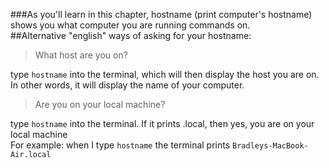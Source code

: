 ###As you'll learn in this chapter, hostname (print computer's hostname)<br/> shows you what computer you are running commands on.<br/>
##Alternative "english" ways of asking for your hostname:<br/>
>What host are you on?

type `hostname` into the terminal, which will then display the host you are on. <br/>
In other words, it will display the name of your computer.

>Are you on your local machine?

type `hostname` into the terminal.  If it prints <computer name>.local, then yes, you are on your local machine <br/>
For example: when I type `hostname` the terminal prints `Bradleys-MacBook-Air.local`

